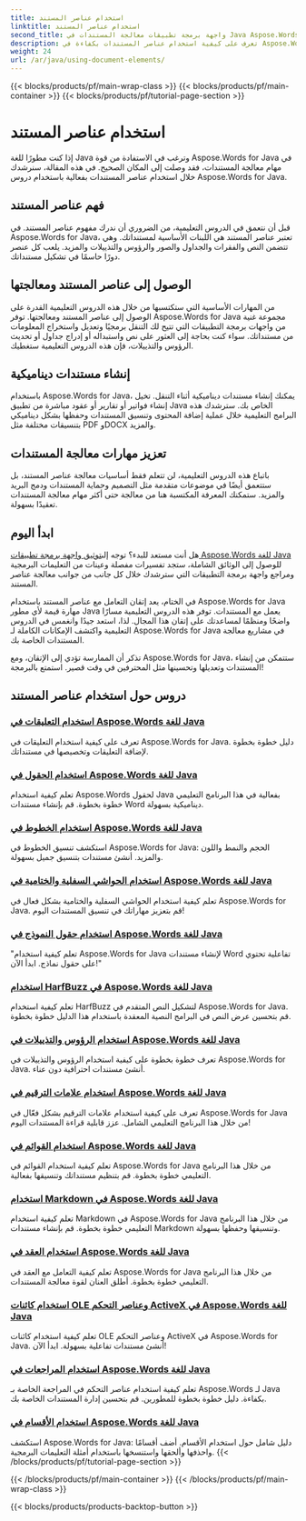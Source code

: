 ```yaml
---
title: استخدام عناصر المستند
linktitle: استخدام عناصر المستند
second_title: واجهة برمجة تطبيقات معالجة المستندات في Java Aspose.Words
description: تعرف على كيفية استخدام عناصر المستندات بكفاءة في Aspose.Words for Java من خلال دروسنا التعليمية الشاملة. قم بتحسين مهاراتك في معالجة مستندات Java اليوم!
weight: 24
url: /ar/java/using-document-elements/
---
```


{{< blocks/products/pf/main-wrap-class >}}
{{< blocks/products/pf/main-container >}}
{{< blocks/products/pf/tutorial-page-section >}}

# استخدام عناصر المستند


إذا كنت مطورًا للغة Java وترغب في الاستفادة من قوة Aspose.Words for Java في مهام معالجة المستندات، فقد وصلت إلى المكان الصحيح. في هذه المقالة، سنرشدك خلال استخدام عناصر المستندات بفعالية باستخدام دروس Aspose.Words for Java.

## فهم عناصر المستند

قبل أن نتعمق في الدروس التعليمية، من الضروري أن ندرك مفهوم عناصر المستند. في Aspose.Words for Java، تعتبر عناصر المستند هي اللبنات الأساسية لمستنداتك. وهي تتضمن النص والفقرات والجداول والصور والرؤوس والتذييلات والمزيد. يلعب كل عنصر دورًا حاسمًا في تشكيل مستنداتك.

## الوصول إلى عناصر المستند ومعالجتها

من المهارات الأساسية التي ستكتسبها من خلال هذه الدروس التعليمية القدرة على الوصول إلى عناصر المستند ومعالجتها. توفر Aspose.Words for Java مجموعة غنية من واجهات برمجة التطبيقات التي تتيح لك التنقل برمجيًا وتعديل واستخراج المعلومات من مستنداتك. سواء كنت بحاجة إلى العثور على نص واستبداله أو إدراج جداول أو تحديث الرؤوس والتذييلات، فإن هذه الدروس التعليمية ستغطيك.

## إنشاء مستندات ديناميكية

باستخدام Aspose.Words for Java، يمكنك إنشاء مستندات ديناميكية أثناء التنقل. تخيل إنشاء فواتير أو تقارير أو عقود مباشرة من تطبيق Java الخاص بك. سترشدك هذه البرامج التعليمية خلال عملية إضافة المحتوى وتنسيق المستندات وحفظها بشكل ديناميكي بتنسيقات مختلفة مثل PDF وDOCX والمزيد.

## تعزيز مهارات معالجة المستندات

باتباع هذه الدروس التعليمية، لن تتعلم فقط أساسيات معالجة عناصر المستند، بل ستتعمق أيضًا في موضوعات متقدمة مثل التصميم وحماية المستندات ودمج البريد والمزيد. ستمكنك المعرفة المكتسبة هنا من معالجة حتى أكثر مهام معالجة المستندات تعقيدًا بسهولة.

## ابدأ اليوم

 هل أنت مستعد للبدء؟ توجه إلى[توثيق واجهة برمجة تطبيقات Aspose.Words للغة Java](https://reference.aspose.com/words/java/) للوصول إلى الوثائق الشاملة، ستجد تفسيرات مفصلة وعينات من التعليمات البرمجية ومراجع واجهة برمجة التطبيقات التي سترشدك خلال كل جانب من جوانب معالجة عناصر المستند.

في الختام، يعد إتقان التعامل مع عناصر المستند باستخدام Aspose.Words for Java مهارة قيمة لأي مطور Java يعمل مع المستندات. توفر هذه الدروس التعليمية مسارًا واضحًا ومنظمًا لمساعدتك على إتقان هذا المجال. لذا، استعد جيدًا وانغمس في الدروس التعليمية واكتشف الإمكانات الكاملة لـ Aspose.Words for Java في مشاريع معالجة المستندات الخاصة بك.

تذكر أن الممارسة تؤدي إلى الإتقان، ومع Aspose.Words for Java، ستتمكن من إنشاء المستندات وتعديلها وتحسينها مثل المحترفين في وقت قصير. استمتع بالبرمجة!

## دروس حول استخدام عناصر المستند
### [استخدام التعليقات في Aspose.Words للغة Java](./using-comments/)
تعرف على كيفية استخدام التعليقات في Aspose.Words for Java. دليل خطوة بخطوة لإضافة التعليقات وتخصيصها في مستنداتك.
### [استخدام الحقول في Aspose.Words للغة Java](./using-fields/)
تعلم كيفية استخدام Aspose.Words لحقول Java بفعالية في هذا البرنامج التعليمي خطوة بخطوة. قم بإنشاء مستندات Word ديناميكية بسهولة.
### [استخدام الخطوط في Aspose.Words للغة Java](./using-fonts/)
استكشف تنسيق الخطوط في Aspose.Words for Java: الحجم والنمط واللون والمزيد. أنشئ مستندات بتنسيق جميل بسهولة.
### [استخدام الحواشي السفلية والختامية في Aspose.Words للغة Java](./using-footnotes-and-endnotes/)
تعلم كيفية استخدام الحواشي السفلية والختامية بشكل فعال في Aspose.Words for Java. قم بتعزيز مهاراتك في تنسيق المستندات اليوم!
### [استخدام حقول النموذج في Aspose.Words للغة Java](./using-form-fields/)
"تعلم كيفية استخدام Aspose.Words for Java لإنشاء مستندات Word تفاعلية تحتوي على حقول نماذج. ابدأ الآن!"
### [استخدام HarfBuzz في Aspose.Words للغة Java](./using-harfbuzz/)
تعلم كيفية استخدام HarfBuzz لتشكيل النص المتقدم في Aspose.Words for Java. قم بتحسين عرض النص في البرامج النصية المعقدة باستخدام هذا الدليل خطوة بخطوة.
### [استخدام الرؤوس والتذييلات في Aspose.Words للغة Java](./using-headers-and-footers/)
تعرف خطوة بخطوة على كيفية استخدام الرؤوس والتذييلات في Aspose.Words for Java. أنشئ مستندات احترافية دون عناء.
### [استخدام علامات الترقيم في Aspose.Words للغة Java](./using-hyphenation/)
تعرف على كيفية استخدام علامات الترقيم بشكل فعّال في Aspose.Words for Java من خلال هذا البرنامج التعليمي الشامل. عزز قابلية قراءة المستندات اليوم!
### [استخدام القوائم في Aspose.Words للغة Java](./using-lists/)
تعلم كيفية استخدام القوائم في Aspose.Words for Java من خلال هذا البرنامج التعليمي خطوة بخطوة. قم بتنظيم مستنداتك وتنسيقها بفعالية.
### [استخدام Markdown في Aspose.Words للغة Java](./using-markdown/)
تعلم كيفية استخدام Markdown في Aspose.Words for Java من خلال هذا البرنامج التعليمي خطوة بخطوة. قم بإنشاء مستندات Markdown وتنسيقها وحفظها بسهولة.
### [استخدام العقد في Aspose.Words للغة Java](./using-nodes/)
تعلم كيفية التعامل مع العقد في Aspose.Words for Java من خلال هذا البرنامج التعليمي خطوة بخطوة. أطلق العنان لقوة معالجة المستندات.
### [استخدام كائنات OLE وعناصر التحكم ActiveX في Aspose.Words للغة Java](./using-ole-objects-and-activex/)
تعلم كيفية استخدام كائنات OLE وعناصر التحكم ActiveX في Aspose.Words for Java. أنشئ مستندات تفاعلية بسهولة. ابدأ الآن!
### [استخدام المراجعات في Aspose.Words للغة Java](./using-revisions/)
تعلم كيفية استخدام عناصر التحكم في المراجعة الخاصة بـ Aspose.Words لـ Java بكفاءة. دليل خطوة بخطوة للمطورين. قم بتحسين إدارة المستندات الخاصة بك.
### [استخدام الأقسام في Aspose.Words للغة Java](./using-sections/)
استكشف Aspose.Words for Java: دليل شامل حول استخدام الأقسام. أضف أقسامًا واحذفها وألحقها واستنسخها باستخدام أمثلة التعليمات البرمجية.
{{< /blocks/products/pf/tutorial-page-section >}}

{{< /blocks/products/pf/main-container >}}
{{< /blocks/products/pf/main-wrap-class >}}

{{< blocks/products/products-backtop-button >}}
